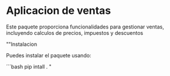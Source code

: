 # Aplicacion de ventas

Este paquete proporciona funcionalidades para gestionar ventas, incluyendo calculos de precios,
impuestos y descuentos

""Instalacion

Puedes instalar el paquete usando:

´´´bash
pip intall . 
"